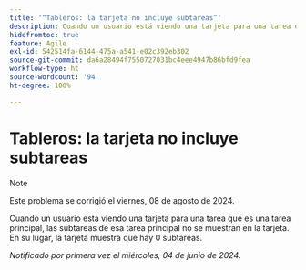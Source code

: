 ```yaml
---
title: '“Tableros: la tarjeta no incluye subtareas”'
description: Cuando un usuario está viendo una tarjeta para una tarea que es una tarea principal, las subtareas de esa tarea principal no se muestran en la tarjeta. En su lugar, la tarjeta muestra que hay 0 subtareas.
hidefromtoc: true
feature: Agile
exl-id: 542514fa-6144-475a-a541-e02c392eb302
source-git-commit: da6a28494f7550727031bc4eee4947b86bfd9fea
workflow-type: ht
source-wordcount: '94'
ht-degree: 100%

---
```


# Tableros: la tarjeta no incluye subtareas

>[!NOTE]
>
>Este problema se corrigió el viernes, 08 de agosto de 2024.

Cuando un usuario está viendo una tarjeta para una tarea que es una tarea principal, las subtareas de esa tarea principal no se muestran en la tarjeta. En su lugar, la tarjeta muestra que hay 0 subtareas.

_Notificado por primera vez el miércoles, 04 de junio de 2024._
